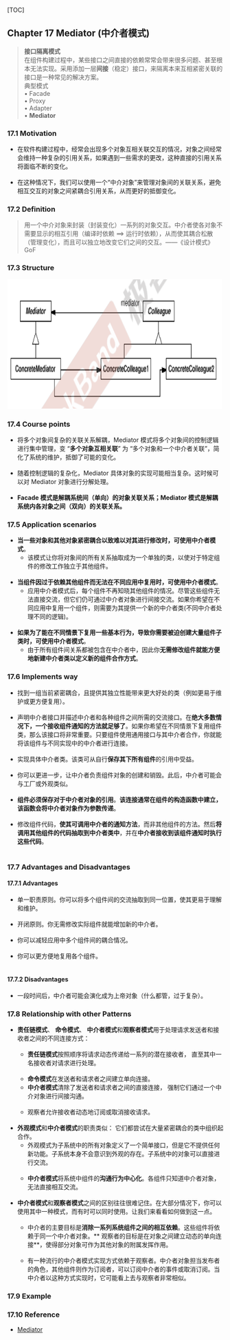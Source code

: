 [TOC]

## Chapter 17 Mediator (中介者模式)
> **接口隔离模式**   
> 在组件构建过程中，某些接口之间直接的依赖常常会带来很多问题、甚至根本无法实现。采用添加一层**间接**（稳定）接口，来隔离本来互相紧密关联的接口是一种常见的解决方案。   
> 典型模式   
> • Facade   
> • Proxy   
> • Adapter   
> • **Mediator**    

### 17.1 Motivation  
* 在软件构建过程中，经常会出现多个对象互相关联交互的情况，对象之间经常会维持一种复杂的引用关系，如果遇到一些需求的更改，这种直接的引用关系将面临不断的变化。  
  <br>  
* 在这种情况下，我们可以使用一个“中介对象”来管理对象间的关联关系，避免相互交互的对象之间紧耦合引用关系，从而更好的抵御变化。  

### 17.2 Definition  
> 用一个中介对象来封装（封装变化）一系列的对象交互。中介者使各对象不需要显示的相互引用（编译时依赖 ==> 运行时依赖），从而使其耦合松散（管理变化），而且可以独立地改变它们之间的交互。——《设计模式》GoF  

### 17.3 Structure  

<img src="img/structure.png" height="300" width="500">  

### 17.4 Course points  
* 将多个对象间复杂的关联关系解耦，Mediator 模式将多个对象间的控制逻辑进行集中管理，变 “**多个对象互相关联**” 为 “多个对象和一个中介者关联”，简化了系统的维护，抵御了可能的变化。  
  <br>  
* 随着控制逻辑的复杂化，Mediator 具体对象的实现可能相当复杂。这时候可以对 Mediator 对象进行分解处理。  
  <br>  
* **Facade 模式是解耦系统间（单向）的对象关联关系；Mediator 模式是解耦系统内各对象之间（双向）的关联关系。**  

### 17.5 Application scenarios  
* **当一些对象和其他对象紧密耦合以致难以对其进行修改时，可使用中介者模式**。  
  * 该模式让你将对象间的所有关系抽取成为一个单独的类，以使对于特定组件的修改工作独立于其他组件。  
  <br>  
* **当组件因过于依赖其他组件而无法在不同应用中复用时，可使用中介者模式**。  
  * 应用中介者模式后，每个组件不再知晓其他组件的情况。尽管这些组件无法直接交流，但它们仍可通过中介者对象进行间接交流。如果你希望在不同应用中复用一个组件，则需要为其提供一个新的中介者类(不同中介者处理不同的逻辑)。  
  <br>  
* **如果为了能在不同情景下复用一些基本行为，导致你需要被迫创建大量组件子类时，可使用中介者模式**。  
  * 由于所有组件间关系都被包含在中介者中，因此你**无需修改组件就能方便地新建中介者类以定义新的组件合作方式**。  

### 17.6 Implements way  
* 找到一组当前紧密耦合，且提供其独立性能带来更大好处的类（例如更易于维护或更方便复用）。  
  <br>  
* 声明中介者接口并描述中介者和各种组件之间所需的交流接口。在**绝大多数情况下，一个接收组件通知的方法就足够了**。如果你希望在不同情景下复用组件类，那么该接口将非常重要。只要组件使用通用接口与其中介者合作，你就能将该组件与不同实现中的中介者进行连接。  
  <br>  
* 实现具体中介者类。该类可从自行**保存其下所有组件**的引用中受益。  
  <br>  
* 你可以更进一步，让中介者负责组件对象的创建和销毁。此后，中介者可能会与工厂或外观类似。  
  <br>  
* **组件必须保存对于中介者对象的引用**。**该连接通常在组件的构造函数中建立，该函数会将中介者对象作为参数传递**。  
  <br>  
* 修改组件代码，**使其可调用中介者的通知方法**，而非其他组件的方法。然后**将调用其他组件的代码抽取到中介者类中**，并在**中介者接收到该组件通知时执行这些代码**。  
  <br>  

### 17.7 Advantages and Disadvantages
#### 17.7.1 Advantages   
* 单一职责原则。你可以将多个组件间的交流抽取到同一位置，使其更易于理解和维护。  
  <br>  
* 开闭原则。你无需修改实际组件就能增加新的中介者。  
  <br>  
* 你可以减轻应用中多个组件间的耦合情况。  
  <br>  
* 你可以更方便地复用各个组件。  
  <br>    

#### 17.7.2 Disadvantages  
* 一段时间后，中介者可能会演化成为上帝对象（什么都管，过于复杂）。  

### 17.8 Relationship with other Patterns  
* **责任链模式**、 **命令模式**、 **中介者模式**和**观察者模式**用于处理请求发送者和接收者之间的不同连接方式：  
  <br>  
  * **责任链模式**按照顺序将请求动态传递给一系列的潜在接收者， 直至其中一名接收者对请求进行处理。  
    <br>  
  * **命令模式**在发送者和请求者之间建立单向连接。
    <br>  
  * **中介者模式**清除了发送者和请求者之间的直接连接， 强制它们通过一个中介对象进行间接沟通。  
    <br>  
  * 观察者允许接收者动态地订阅或取消接收请求。  
   <br>  
* **外观模式**和**中介者模式**的职责类似： 它们都尝试在大量紧密耦合的类中组织起合作。  
  * 外观模式为子系统中的所有对象定义了一个简单接口，但是它不提供任何新功能。子系统本身不会意识到外观的存在。子系统中的对象可以直接进行交流。  
    <br>  
  * **中介者模式**将系统中组件的**沟通行为中心化**。各组件只知道中介者对象，无法直接相互交流。  
    <br>  
* **中介者模式**和**观察者模式**之间的区别往往很难记住。在大部分情况下，你可以使用其中一种模式，而有时可以同时使用。让我们来看看如何做到这一点。  
    <br>  
  * 中介者的主要目标是**消除一系列系统组件之间的相互依赖**。这些组件将依赖于同一个中介者对象。** 观察者的目标是在对象之间建立动态的单向连接**，使得部分对象可作为其他对象的附属发挥作用。  
    <br>  
  * 有一种流行的中介者模式实现方式依赖于观察者。中介者对象担当发布者的角色，其他组件则作为订阅者，可以订阅中介者的事件或取消订阅。当中介者以这种方式实现时，它可能看上去与观察者非常相似。  

### 17.9 Example 

### 17.10 Reference  
* [Mediator](https://refactoringguru.cn/design-patterns/mediator)